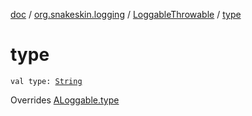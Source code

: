 [doc](../../index.md) / [org.snakeskin.logging](../index.md) / [LoggableThrowable](index.md) / [type](./type.md)

# type

`val type: `[`String`](https://kotlinlang.org/api/latest/jvm/stdlib/kotlin/-string/index.html)

Overrides [ALoggable.type](../../org.snakeskin.ability/-a-loggable/type.md)

